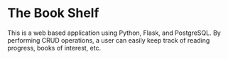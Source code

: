 # The Book Shelf
 This is a web based application using Python, Flask, and PostgreSQL. By performing CRUD operations, a user can easily keep track of reading progress, books of interest, etc. 
